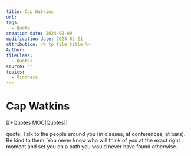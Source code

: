 ```yaml
---
title: Cap Watkins
url: 
tags:
  - Quote
creation date: 2024-02-09
modification date: 2024-02-21
attribution: <% tp.file.title %>
Author: 
fileClass:
  - Quotes
source: ""
topics:
  - Kindness
---
```


# Cap Watkins

[[+Quotes MOC|Quotes]]

quote: Talk to the people around you (in classes, at conferences, at bars). Be kind to them. You never know who will think of you at the exact right moment and set you on a path you would never have found otherwise.

